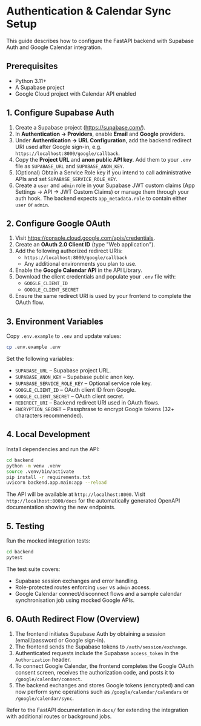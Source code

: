 # Authentication & Calendar Sync Setup

This guide describes how to configure the FastAPI backend with Supabase Auth and Google Calendar integration.

## Prerequisites

- Python 3.11+
- A Supabase project
- Google Cloud project with Calendar API enabled

## 1. Configure Supabase Auth

1. Create a Supabase project (https://supabase.com/).
2. In **Authentication → Providers**, enable **Email** and **Google** providers.
3. Under **Authentication → URL Configuration**, add the backend redirect URI used after Google sign-in, e.g. `https://localhost:8000/google/callback`.
4. Copy the **Project URL** and **anon public API key**. Add them to your `.env` file as `SUPABASE_URL` and `SUPABASE_ANON_KEY`.
5. (Optional) Obtain a Service Role key if you intend to call administrative APIs and set `SUPABASE_SERVICE_ROLE_KEY`.
6. Create a `user` and `admin` role in your Supabase JWT custom claims (App Settings → API → JWT Custom Claims) or manage them through your auth hook. The backend expects `app_metadata.role` to contain either `user` or `admin`.

## 2. Configure Google OAuth

1. Visit https://console.cloud.google.com/apis/credentials.
2. Create an **OAuth 2.0 Client ID** (type "Web application").
3. Add the following authorized redirect URIs:
   - `https://localhost:8000/google/callback`
   - Any additional environments you plan to use.
4. Enable the **Google Calendar API** in the API Library.
5. Download the client credentials and populate your `.env` file with:
   - `GOOGLE_CLIENT_ID`
   - `GOOGLE_CLIENT_SECRET`
6. Ensure the same redirect URI is used by your frontend to complete the OAuth flow.

## 3. Environment Variables

Copy `.env.example` to `.env` and update values:

```bash
cp .env.example .env
```

Set the following variables:

- `SUPABASE_URL` – Supabase project URL.
- `SUPABASE_ANON_KEY` – Supabase public anon key.
- `SUPABASE_SERVICE_ROLE_KEY` – Optional service role key.
- `GOOGLE_CLIENT_ID` – OAuth client ID from Google.
- `GOOGLE_CLIENT_SECRET` – OAuth client secret.
- `REDIRECT_URI` – Backend redirect URI used in OAuth flows.
- `ENCRYPTION_SECRET` – Passphrase to encrypt Google tokens (32+ characters recommended).

## 4. Local Development

Install dependencies and run the API:

```bash
cd backend
python -m venv .venv
source .venv/bin/activate
pip install -r requirements.txt
uvicorn backend.app.main:app --reload
```

The API will be available at `http://localhost:8000`. Visit `http://localhost:8000/docs` for the automatically generated OpenAPI documentation showing the new endpoints.

## 5. Testing

Run the mocked integration tests:

```bash
cd backend
pytest
```

The test suite covers:

- Supabase session exchanges and error handling.
- Role-protected routes enforcing `user` vs `admin` access.
- Google Calendar connect/disconnect flows and a sample calendar synchronisation job using mocked Google APIs.

## 6. OAuth Redirect Flow (Overview)

1. The frontend initiates Supabase Auth by obtaining a session (email/password or Google sign-in).
2. The frontend sends the Supabase tokens to `/auth/session/exchange`.
3. Authenticated requests include the Supabase `access_token` in the `Authorization` header.
4. To connect Google Calendar, the frontend completes the Google OAuth consent screen, receives the authorization code, and posts it to `/google/calendar/connect`.
5. The backend exchanges and stores Google tokens (encrypted) and can now perform sync operations such as `/google/calendar/calendars` or `/google/calendar/sync`.

Refer to the FastAPI documentation in `docs/` for extending the integration with additional routes or background jobs.
